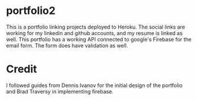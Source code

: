 # portfolio2
This is a portfolio linking projects deployed to Heroku. The social links are working for my linkedin and github accounts, and my resume is linked as well. This portfolio has a working API connected to google's Firebase for the email form. The form does have validation as well. 

# Credit
I followed guides from Dennis Ivanov for the initial design of the portfolio and Brad Traversy in implementing firebase.

